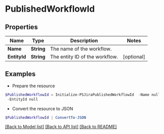 # PublishedWorkflowId
## Properties

Name | Type | Description | Notes
------------ | ------------- | ------------- | -------------
**Name** | **String** | The name of the workflow. | 
**EntityId** | **String** | The entity ID of the workflow. | [optional] 

## Examples

- Prepare the resource
```powershell
$PublishedWorkflowId = Initialize-PSJiraPublishedWorkflowId  -Name null `
 -EntityId null
```

- Convert the resource to JSON
```powershell
$PublishedWorkflowId | ConvertTo-JSON
```

[[Back to Model list]](../README.md#documentation-for-models) [[Back to API list]](../README.md#documentation-for-api-endpoints) [[Back to README]](../README.md)

